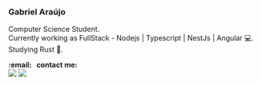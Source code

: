 <h3>Gabriel Araújo</h3>
<p>
 Computer Science Student.<br/>
 Currently working as FullStack - Nodejs | Typescript | NestJs | Angular 💻.<br/>
 Studying Rust 🦀.
 <br/>
</p>
<p>
  <strong>:email: &nbsp; contact me:</strong><br/> <a href="https://www.linkedin.com/in/araujogabriel77/"><img src="https://img.shields.io/badge/-Gabriel_Araujo-blue?style=flat-square&logo=Linkedin&logoColor=white&link=https://www.linkedin.com/in/araujogabriel77/" /></a>
<a href="mailto:araujogabrielocn@gmail.com"><img src="https://img.shields.io/badge/-araujogabrielocn@gmail.com-c14438?style=flat-square&logo=Gmail&logoColor=white&link=mailto:araujogabrielocn@gmail.com" /></a>
</p>
